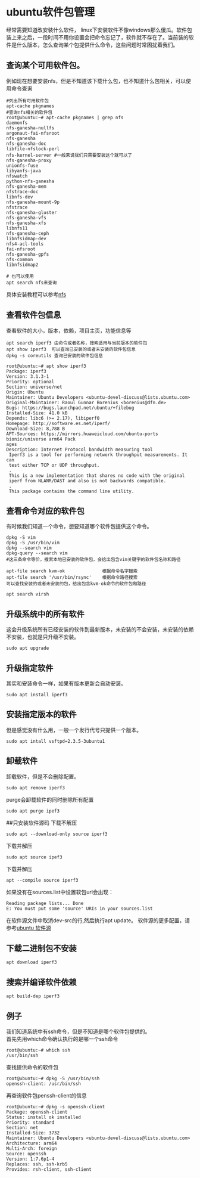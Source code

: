ubuntu软件包管理
=================
经常需要知道改安装什么软件， linux下安装软件不像windows那么傻瓜。软件包装上来之后，一段时间不用你设置会把命令忘记了，软件就不存在了。当前装的软件是什么版本，怎么查询某个包提供什么命令，这些问题时常困扰着我们。

## 查询某个可用软件包。
例如现在想要安装nfs，但是不知道该下载什么包，也不知道什么包相关，可以使用命令查询
```shell-session
#列出所有可用软件包
apt-cache pkgnames
#查询nfs相关的软件包
root@ubuntu:~# apt-cache pkgnames | grep nfs
daemonfs
nfs-ganesha-nullfs
argonaut-fai-nfsroot
nfs-ganesha
nfs-ganesha-doc
libfile-nfslock-perl
nfs-kernel-server #一般来说我们只需要安装这个就可以了
nfs-ganesha-proxy
unionfs-fuse
libyanfs-java
nfswatch
python-nfs-ganesha
nfs-ganesha-mem
nfstrace-doc
libnfs-dev
nfs-ganesha-mount-9p
nfstrace
nfs-ganesha-gluster
nfs-ganesha-vfs
nfs-ganesha-xfs
libnfs11
nfs-ganesha-ceph
libnfsidmap-dev
nfs4-acl-tools
fai-nfsroot
nfs-ganesha-gpfs
nfs-common
libnfsidmap2

# 也可以使用
apt search nfs来查询
```
具体安装教程可以参考[nfs](nfs.md)

## 查看软件包信息
查看软件的大小，版本，依赖，项目主页，功能信息等
```shell-session
apt search iperf3 由命令或者名称，搜索适用与当前版本的软件包
apt show iperf3  可以查询已安装的或者未安装的软件包信息
dpkg -s coreutils 查询已安装的软件包信息
```
```shell-session
root@ubuntu:~# apt show iperf3
Package: iperf3
Version: 3.1.3-1
Priority: optional
Section: universe/net
Origin: Ubuntu
Maintainer: Ubuntu Developers <ubuntu-devel-discuss@lists.ubuntu.com>
Original-Maintainer: Raoul Gunnar Borenius <borenius@dfn.de>
Bugs: https://bugs.launchpad.net/ubuntu/+filebug
Installed-Size: 41.0 kB
Depends: libc6 (>= 2.17), libiperf0
Homepage: http://software.es.net/iperf/
Download-Size: 8,788 B
APT-Sources: https://mirrors.huaweicloud.com/ubuntu-ports bionic/universe arm64 Pack                                                                                                         ages
Description: Internet Protocol bandwidth measuring tool
 Iperf3 is a tool for performing network throughput measurements. It can
 test either TCP or UDP throughput.
 .
 This is a new implementation that shares no code with the original
 iperf from NLANR/DAST and also is not backwards compatible.
 .
 This package contains the command line utility.
```
## 查看命令对应的软件包
有时候我们知道一个命令，想要知道哪个软件包提供这个命令。
```shell-session
dpkg -S vim
dpkg -S /usr/bin/vim
dpkg --search vim
dpkg-query --search vim
#这三条命令等价，搜索本地已安装的软件包，会给出包含vim关键字的软件包名称和路径

apt-file search kvm-ok              根据命令名字搜索
apt-file search '/usr/bin/rsync'    根据命令路径搜索
可以查找安装的或者未安装的包，给出包含kvm-ok命令的软件包和路径

apt search virsh
```

## 升级系统中的所有软件
这会升级系统所有已经安装的软件到最新版本，未安装的不会安装，未安装的依赖不安装，也就是只升级不安装。
```
sudo apt upgrade
```
## 升级指定软件
其实和安装命令一样，如果有版本更新会自动安装。
```
sudo apt install iperf3
```

## 安装指定版本的软件
但是感觉没有什么用，一般一个发行代号只提供一个版本。
```
sudo apt intall vsftpd=2.3.5-3ubuntu1
```
## 卸载软件
卸载软件，但是不会删除配置。
```
sudo apt remove iperf3
```
purge会卸载软件的同时删除所有配置
```
sudo apt purge ipef3
```
##只安装软件源码
下载不解压
```
sudo apt --download-only source iperf3
```
下载并解压
```
sudo apt source ipef3
```
下载并解压
```
apt --compile source iperf3
```
如果没有在sources.list中设置软包url会出现：
```
Reading package lists... Done
E: You must put some 'source' URIs in your sources.list
```
在软件源文件中取消dev-src的行,然后执行apt update。 软件源的更多配置，请参考[ubuntu 软件源](ubuntu_sources_list.md)

## 下载二进制包不安装
```
apt download iperf3
```

## 搜索并编译软件依赖
```
apt build-dep iperf3
```

## 例子
我们知道系统中有ssh命令，但是不知道是哪个软件包提供的。  
首先先用which命令确认执行的是哪一个ssh命令
```shell-session
root@ubuntu:~# which ssh
/usr/bin/ssh
```
查找提供命令的软件包
```shell-session
root@ubuntu:~# dpkg -S /usr/bin/ssh
openssh-client: /usr/bin/ssh
```
再查询软件包penssh-client的信息
```shell-session
root@ubuntu:~# dpkg -s openssh-client
Package: openssh-client
Status: install ok installed
Priority: standard
Section: net
Installed-Size: 3732
Maintainer: Ubuntu Developers <ubuntu-devel-discuss@lists.ubuntu.com>
Architecture: arm64
Multi-Arch: foreign
Source: openssh
Version: 1:7.6p1-4
Replaces: ssh, ssh-krb5
Provides: rsh-client, ssh-client
```
